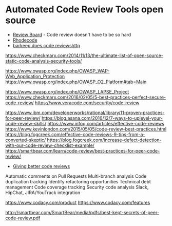 # Automated Code Review Tools open source
* [Review Board](https://www.reviewboard.org/) - Code review doesn't have to be so hard
* [Rhodecode](https://rhodecode.com/)
* [barkeep does code reviewshttp](https://getbarkeep.org) 


https://www.checkmarx.com/2014/11/13/the-ultimate-list-of-open-source-static-code-analysis-security-tools/


https://www.owasp.org/index.php/OWASP_WAP-Web_Application_Protection
https://www.owasp.org/index.php/OWASP_O2_Platform#tab=Main

https://www.owasp.org/index.php/OWASP_LAPSE_Project
https://www.checkmarx.com/2016/02/05/5-best-practices-perfect-secure-code-review/
https://www.veracode.com/security/code-review


https://www.ibm.com/developerworks/rational/library/11-proven-practices-for-peer-review/
https://blog.asana.com/2016/12/7-ways-to-uplevel-your-code-review-skills/
https://www.infoq.com/articles/effective-code-reviews
https://www.kevinlondon.com/2015/05/05/code-review-best-practices.html
https://blog.fogcreek.com/effective-code-reviews-9-tips-from-a-converted-skeptic/
https://blog.fogcreek.com/increase-defect-detection-with-our-code-review-checklist-example/
https://smartbear.com/learn/code-review/best-practices-for-peer-code-review/

* [Giving better code reviews](https://medium.com/@mrjoelkemp/giving-better-code-reviews-16109e0fdd36#.q3q6w95uu)

Automatic comments on Pull Requests
Multi-branch analysis
Code duplication tracking
Identify refactoring opportunities
Technical debt management
Code coverage tracking
Security code analysis
Slack, HipChat, JIRA/YouTrack integration

https://www.codacy.com/product
https://www.codacy.com/features

http://smartbear.com/SmartBear/media/pdfs/best-kept-secrets-of-peer-code-review.pdf

